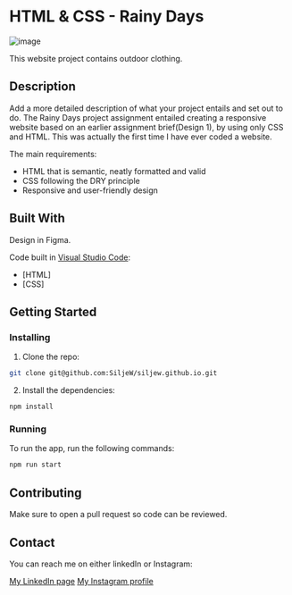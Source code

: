 # HTML & CSS - Rainy Days

![image](https://siljew.github.io/images/Header_photo4.jpg)

This website project contains outdoor clothing.

## Description

Add a more detailed description of what your project entails and set out to do.
The Rainy Days project assignment entailed creating a responsive website based on an earlier assignment brief(Design 1), by using only CSS and HTML.
This was actually the first time I have ever coded a website.

The main requirements:

- HTML that is semantic, neatly formatted and valid 
- CSS following the DRY principle
- Responsive and user-friendly design

## Built With

Design in Figma.

Code built in [Visual Studio Code](https://code.visualstudio.com/):
- [HTML]
- [CSS]

## Getting Started

### Installing

1. Clone the repo:

```bash
git clone git@github.com:SiljeW/siljew.github.io.git
```

2. Install the dependencies:

```
npm install
```

### Running

To run the app, run the following commands:

```bash
npm run start
```

## Contributing

Make sure to open a pull request so code can be reviewed.

## Contact

You can reach me on either linkedIn or Instagram:

[My LinkedIn page](https://www.linkedin.com/in/silje-walmann-913998162)
[My Instagram profile](https://www.instagram.com/swalmann/)

